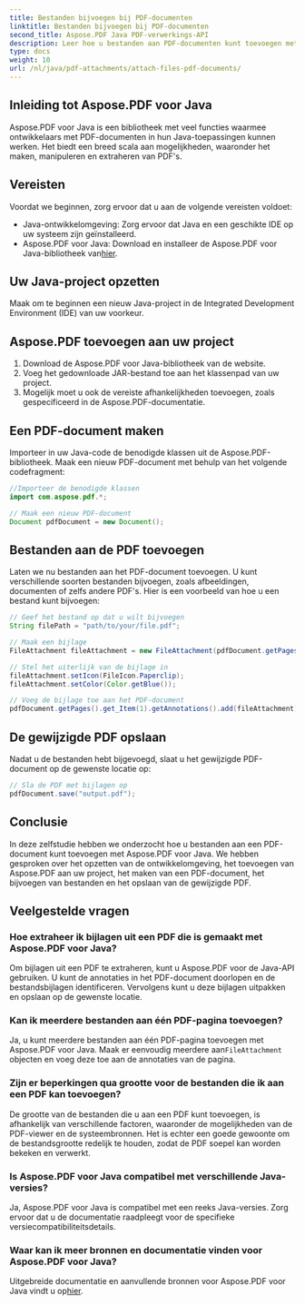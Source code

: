 ```yaml
---
title: Bestanden bijvoegen bij PDF-documenten
linktitle: Bestanden bijvoegen bij PDF-documenten
second_title: Aspose.PDF Java PDF-verwerkings-API
description: Leer hoe u bestanden aan PDF-documenten kunt toevoegen met Aspose.PDF voor Java. Onze stapsgewijze handleiding maakt PDF-manipulatie een fluitje van een cent.
type: docs
weight: 10
url: /nl/java/pdf-attachments/attach-files-pdf-documents/
---
```


## Inleiding tot Aspose.PDF voor Java

Aspose.PDF voor Java is een bibliotheek met veel functies waarmee ontwikkelaars met PDF-documenten in hun Java-toepassingen kunnen werken. Het biedt een breed scala aan mogelijkheden, waaronder het maken, manipuleren en extraheren van PDF's.

## Vereisten

Voordat we beginnen, zorg ervoor dat u aan de volgende vereisten voldoet:

- Java-ontwikkelomgeving: Zorg ervoor dat Java en een geschikte IDE op uw systeem zijn geïnstalleerd.
-  Aspose.PDF voor Java: Download en installeer de Aspose.PDF voor Java-bibliotheek van[hier](https://releases.aspose.com/pdf/java/).

## Uw Java-project opzetten

Maak om te beginnen een nieuw Java-project in de Integrated Development Environment (IDE) van uw voorkeur.

## Aspose.PDF toevoegen aan uw project

1. Download de Aspose.PDF voor Java-bibliotheek van de website.
2. Voeg het gedownloade JAR-bestand toe aan het klassenpad van uw project.
3. Mogelijk moet u ook de vereiste afhankelijkheden toevoegen, zoals gespecificeerd in de Aspose.PDF-documentatie.

## Een PDF-document maken

Importeer in uw Java-code de benodigde klassen uit de Aspose.PDF-bibliotheek. Maak een nieuw PDF-document met behulp van het volgende codefragment:

```java
//Importeer de benodigde klassen
import com.aspose.pdf.*;

// Maak een nieuw PDF-document
Document pdfDocument = new Document();
```

## Bestanden aan de PDF toevoegen

Laten we nu bestanden aan het PDF-document toevoegen. U kunt verschillende soorten bestanden bijvoegen, zoals afbeeldingen, documenten of zelfs andere PDF's. Hier is een voorbeeld van hoe u een bestand kunt bijvoegen:

```java
// Geef het bestand op dat u wilt bijvoegen
String filePath = "path/to/your/file.pdf";

// Maak een bijlage
FileAttachment fileAttachment = new FileAttachment(pdfDocument.getPages().get_Item(1), filePath);

// Stel het uiterlijk van de bijlage in
fileAttachment.setIcon(FileIcon.Paperclip);
fileAttachment.setColor(Color.getBlue());

// Voeg de bijlage toe aan het PDF-document
pdfDocument.getPages().get_Item(1).getAnnotations().add(fileAttachment);
```

## De gewijzigde PDF opslaan

Nadat u de bestanden hebt bijgevoegd, slaat u het gewijzigde PDF-document op de gewenste locatie op:

```java
// Sla de PDF met bijlagen op
pdfDocument.save("output.pdf");
```

## Conclusie

In deze zelfstudie hebben we onderzocht hoe u bestanden aan een PDF-document kunt toevoegen met Aspose.PDF voor Java. We hebben gesproken over het opzetten van de ontwikkelomgeving, het toevoegen van Aspose.PDF aan uw project, het maken van een PDF-document, het bijvoegen van bestanden en het opslaan van de gewijzigde PDF.

## Veelgestelde vragen

### Hoe extraheer ik bijlagen uit een PDF die is gemaakt met Aspose.PDF voor Java?

Om bijlagen uit een PDF te extraheren, kunt u Aspose.PDF voor de Java-API gebruiken. U kunt de annotaties in het PDF-document doorlopen en de bestandsbijlagen identificeren. Vervolgens kunt u deze bijlagen uitpakken en opslaan op de gewenste locatie.

### Kan ik meerdere bestanden aan één PDF-pagina toevoegen?

 Ja, u kunt meerdere bestanden aan één PDF-pagina toevoegen met Aspose.PDF voor Java. Maak er eenvoudig meerdere aan`FileAttachment` objecten en voeg deze toe aan de annotaties van de pagina.

### Zijn er beperkingen qua grootte voor de bestanden die ik aan een PDF kan toevoegen?

De grootte van de bestanden die u aan een PDF kunt toevoegen, is afhankelijk van verschillende factoren, waaronder de mogelijkheden van de PDF-viewer en de systeembronnen. Het is echter een goede gewoonte om de bestandsgrootte redelijk te houden, zodat de PDF soepel kan worden bekeken en verwerkt.

### Is Aspose.PDF voor Java compatibel met verschillende Java-versies?

Ja, Aspose.PDF voor Java is compatibel met een reeks Java-versies. Zorg ervoor dat u de documentatie raadpleegt voor de specifieke versiecompatibiliteitsdetails.

### Waar kan ik meer bronnen en documentatie vinden voor Aspose.PDF voor Java?

Uitgebreide documentatie en aanvullende bronnen voor Aspose.PDF voor Java vindt u op[hier](https://reference.aspose.com/pdf/java/).